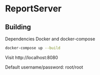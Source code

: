 
# ReportServer

## Building

Dependencies Docker and docker-compose

```sh
docker-compose up --build
```

Visit http://localhost:8080

Default username/password: root/root
